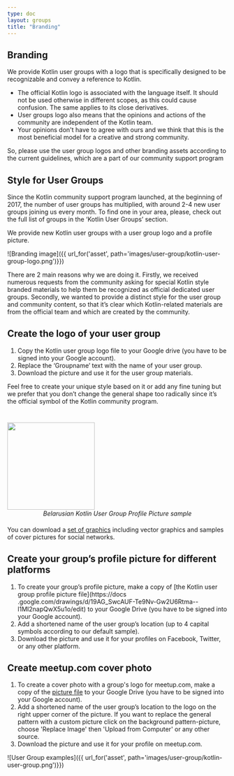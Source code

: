 ```yaml
---
type: doc
layout: groups
title: "Branding"
---
```


## Branding
We provide Kotlin user groups with a logo that is specifically designed to be recognizable and convey a reference to Kotlin.

- The official Kotlin logo is associated with the language itself. It should not be used otherwise in different scopes, as this could cause confusion. The same applies to its close derivatives.
- User groups logo also means that the opinions and actions of the community are independent of the Kotlin team.
- Your opinions don't have to agree with ours and we think that this is the most beneficial model for a creative and strong community.

So, please use the user group logos and other branding assets according to the current guidelines, which are a part of our community support program

## Style for User Groups

Since the Kotlin community support program launched, at the beginning of 2017, the number of user groups has multiplied, with around 2-4 new user groups joining us every month.
To find one in your area, please, check out the full list of groups in the ‘Kotlin User Groups’ section.

We provide new Kotlin user groups with a user group logo and a profile picture.

![Branding image]({{ url_for('asset', path='images/user-group/kotlin-user-group-logo.png')}})

There are 2 main reasons why we are doing it. Firstly, we received numerous requests from the community asking for special Kotlin style branded materials to help them be recognized as official dedicated user groups. Secondly, we wanted to provide a distinct style for the user group and community content, so that it’s clear which Kotlin-related materials are from the official team and which are created by the community.

## Create the logo of your user group

1. Copy the Kotlin user group logo file to your Google drive (you have to be signed into your Google account).
2. Replace the ‘Groupname’ text with the name of your user group.
3. Download the picture and use it for the user group materials.

Feel free to create your unique style based on it or add any fine tuning but we prefer that you don’t change the general shape too radically since it’s the official symbol of the Kotlin community program.

 <div style="margin-bottom: 20px; margin-top: 40px">
    <img src="{{ url_for('asset', path='images/user-group/kotlin-user-group-avatar.png')}}" height="200" width="200" style="margin: 0 auto">
    <div style="text-align: center; font-style: italic;">Belarusian Kotlin User Group Profile Picture sample</div>
</div>

You can download a [set of graphics](https://drive.google.com/drive/folders/0B3Zi34svOj1RZ2sxZExhblRJc1k) including vector graphics and samples of cover pictures for social networks.

## Create your group’s profile picture for different platforms

1. To create your group’s profile picture, make a copy of [the Kotlin user group profile picture file](https://docs
.google.com/drawings/d/19AG_SwcAUF-Te9Nv-Gw2U6Rtma--l1MI2napQwX5u1o/edit) to your Google Drive (you have to be signed into your Google account).
2. Add a shortened name of the user group’s location (up to 4 capital symbols according to our default sample).
3. Download the picture and use it for your profiles on Facebook, Twitter, or any other platform.

## Create meetup.com cover photo

1. To create a cover photo with a group's logo for meetup.com, make a copy of the [picture file](https://docs.google.com/drawings/d/19vj9i4UJz9TPv2RUxa-d3Ex_9XY3R4ypnCMhXJYPa1s/edit) to your Google 
Drive (you have to be signed into your Google account).
2. Add a shortened name of the user group’s location to the logo on the right upper corner of the picture. If you want to replace the general pattern with a custom picture click on
 the background pattern-picture, choose 'Replace Image' then 'Upload from Computer' or any other source.
3. Download the picture and use it for your profile on meetup.com.

![User Group examples]({{ url_for('asset', path='images/user-group/kotlin-user-group.png')}})